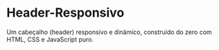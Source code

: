 # Header-Responsivo
Um cabeçalho (header) responsivo e dinâmico, construído do zero com HTML, CSS e JavaScript puro.
